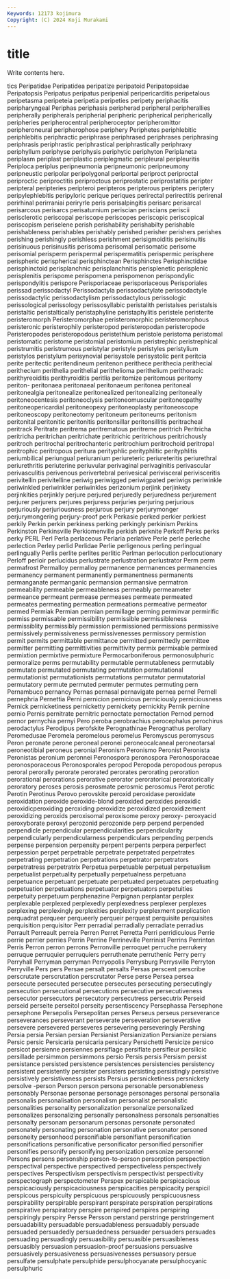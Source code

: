 ```yaml
---
Keywords: 12173 kojimura
Copyright: (C) 2024 Koji Murakami
---
```


# title

Write contents here.



tics Peripatidae Peripatidea peripatize peripatoid Peripatopsidae
Peripatopsis Peripatus peripatus peripenial peripericarditis peripetalous peripetasma peripeteia peripetia peripeties
peripety periphacitis peripharyngeal Periphas periphasis peripherad peripheral peripherallies peripherally peripherals
peripherial peripheric peripherical peripherically peripheries peripherocentral peripheroceptor peripheromittor peripheroneural peripherophose
periphery Periphetes periphlebitic periphlebitis periphractic periphrase periphrased periphrases periphrasing periphrasis
periphrastic periphrastical periphrastically periphraxy periphyllum periphyse periphysis periphytic periphyton Periplaneta
periplasm periplast periplastic periplegmatic peripleural peripleuritis Periploca periplus peripneumonia peripneumonic
peripneumony peripneustic peripolar peripolygonal periportal periproct periproctal periproctic periproctitis periproctous
periprostatic periprostatitis peripter peripteral peripteries peripteroi peripteros peripterous peripters periptery
peripylephlebitis peripyloric perique periques perirectal perirectitis perirenal perirhinal perirraniai periryrle
peris perisalpingitis perisarc perisarcal perisarcous perisarcs perisaturnium periscian periscians periscii
perisclerotic periscopal periscope periscopes periscopic periscopical periscopism periselene perish perishability
perishabilty perishable perishableness perishables perishably perished perisher perishers perishes perishing
perishingly perishless perishment perisigmoiditis perisinuitis perisinuous perisinusitis perisoma perisomal perisomatic
perisome perisomial perisperm perispermal perispermatitis perispermic perisphere perispheric perispherical perisphinctean
Perisphinctes Perisphinctidae perisphinctoid perisplanchnic perisplanchnitis perisplenetic perisplenic perisplenitis perispome perispomena
perispomenon perispondylic perispondylitis perispore Perisporiaceae perisporiaceous Perisporiales perissad perissodactyl Perissodactyla
perissodactylate perissodactyle perissodactylic perissodactylism perissodactylous perissologic perissological perissology perissosyllabic peristalith
peristalses peristalsis peristaltic peristaltically peristaphyline peristaphylitis peristele peristerite peristeromorph Peristeromorphae
peristeromorphic peristeromorphous peristeronic peristerophily peristeropod peristeropodan peristeropode Peristeropodes peristeropodous peristethium
peristole peristoma peristomal peristomatic peristome peristomial peristomium peristrephic peristrephical peristrumitis
peristrumous peristylar peristyle peristyles peristylium peristylos peristylum perisynovial perisystole perisystolic
perit peritcia perite peritectic peritendineum peritenon perithece perithecia perithecial perithecium
perithelia perithelial perithelioma perithelium perithoracic perithyreoiditis perithyroiditis peritlia peritomize peritomous
peritomy periton- peritonaea peritonaeal peritonaeum peritonea peritoneal peritonealgia peritonealize peritonealized
peritonealizing peritoneally peritoneocentesis peritoneoclysis peritoneomuscular peritoneopathy peritoneopericardial peritoneopexy peritoneoplasty peritoneoscope
peritoneoscopy peritoneotomy peritoneum peritoneums peritonism peritonital peritonitic peritonitis peritonsillar peritonsillitis
peritracheal peritrack Peritrate peritrema peritrematous peritreme peritrich Peritricha peritricha peritrichan
peritrichate peritrichic peritrichous peritrichously peritroch peritrochal peritrochanteric peritrochium peritrochoid peritropal
peritrophic peritropous peritura perityphlic perityphlitic perityphlitis periumbilical periungual periuranium periureteric
periureteritis periurethral periurethritis periuterine periuvular perivaginal perivaginitis perivascular perivasculitis perivenous
perivertebral perivesical perivisceral perivisceritis perivitellin perivitelline periwig periwigged periwigpated periwigs
periwinkle periwinkled periwinkler periwinkles perizonium perjink perjinkety perjinkities perjinkly perjure
perjured perjuredly perjuredness perjurement perjurer perjurers perjures perjuress perjuries perjuring
perjurious perjuriously perjuriousness perjurous perjury perjurymonger perjurymongering perjury-proof perk Perkasie
perked perkier perkiest perkily Perkin perkin perkiness perking perkingly perkinism
Perkins Perkinston Perkinsville Perkiomenville perkish perknite Perkoff Perks perks perky
PERL Perl Perla perlaceous Perlaria perlative Perle perle perleche perlection
Perley perlid Perlidae Perlie perligenous perling perlingual perlingually Perlis perlite
perlites perlitic Perlman perlocution perlocutionary Perloff perloir perlucidus perlustrate perlustration
perlustrator Perm perm permafrost Permalloy permalloy permanence permanences permanencies permanency
permanent permanently permanentness permanents permanganate permanganic permansion permansive permatron permeability
permeable permeableness permeably permeameter permeance permeant permease permeases permeate permeated
permeates permeating permeation permeations permeative permeator permed Permiak Permian permian
permillage perming perminvar permirific permiss permissable permissibility permissible permissibleness permissiblity
permissibly permission permissioned permissions permissive permissively permissiveness permissivenesses permissory permistion
permit permits permittable permittance permitted permittedly permittee permitter permitting permittivities
permittivity permix permixable permixed permixtion permixtive permixture Permocarboniferous permonosulphuric permoralize
perms permutability permutable permutableness permutably permutate permutated permutating permutation permutational
permutationist permutationists permutations permutator permutatorial permutatory permute permuted permuter permutes
permuting pern Pernambuco pernancy Pernas pernasal pernavigate pernea pernel Pernell
pernephria Pernettia Perni pernicion pernicious perniciously perniciousness Pernick pernicketiness pernicketty
pernickety pernickity Pernik pernine pernio Pernis pernitrate pernitric pernoctate pernoctation
Pernod pernod pernor pernychia pernyi Pero peroba perobrachius perocephalus perochirus
perodactylus Perodipus perofskite Perognathinae Perognathus peroliary Peromedusae Peromela peromelous peromelus
Peromyscus peromyscus Peron peronate perone peroneal peronei peroneocalcaneal peroneotarsal peroneotibial
peroneus peronial Peronism Peronismo Peronist Peronista Peronistas peronium peronnei Peronospora
peronospora Peronosporaceae peronosporaceous Peronosporales peropod Peropoda peropodous peropus peroral perorally
perorate perorated perorates perorating peroration perorational perorations perorative perorator peroratorical
peroratorically peroratory peroses perosis perosmate perosmic perosomus Perot perotic Perotin
Perotinus Perovo perovskite peroxid peroxidase peroxidate peroxidation peroxide peroxide-blond peroxided
peroxides peroxidic peroxidicperoxiding peroxiding peroxidize peroxidized peroxidizement peroxidizing peroxids peroxisomal
peroxisome peroxy peroxy- peroxyacid peroxyborate peroxyl perozonid perozonide perp perpend
perpended perpendicle perpendicular perpendicularities perpendicularity perpendicularly perpendicularness perpendiculars perpending perpends
perpense perpension perpensity perpent perpents perpera perperfect perpession perpet perpetrable
perpetrate perpetrated perpetrates perpetrating perpetration perpetrations perpetrator perpetrators perpetratress perpetratrix
Perpetua perpetuable perpetual perpetualism perpetualist perpetuality perpetually perpetualness perpetuana perpetuance
perpetuant perpetuate perpetuated perpetuates perpetuating perpetuation perpetuations perpetuator perpetuators perpetuities
perpetuity perpetuum perphenazine Perpignan perplantar perplex perplexable perplexed perplexedly perplexedness
perplexer perplexes perplexing perplexingly perplexities perplexity perplexment perplication perquadrat perqueer
perqueerly perqueir perquest perquisite perquisites perquisition perquisitor Perr perradial perradially
perradiate perradius Perrault Perreault perreia Perren Perret Perretta Perri perridiculous
Perrie perrie perrier perries Perrin Perrine Perrineville Perrinist Perrins Perrinton
Perris Perron perron perrons Perronville perroquet perruche perrukery perruque perruquier
perruquiers perruthenate perruthenic Perry perry Perryhall Perryman perryman Perryopolis Perrysburg
Perrysville Perryton Perryville Pers pers Persae persalt persalts Persas perscent
perscribe perscrutate perscrutation perscrutator Perse perse Persea persea persecute persecuted
persecutee persecutes persecuting persecutingly persecution persecutional persecutions persecutive persecutiveness persecutor
persecutors persecutory persecutress persecutrix Perseid perseid perseite perseitol perseity persentiscency
Persephassa Persephone persephone Persepolis Persepolitan perses Perseus perseus perseverance perseverances
perseverant perseverate perseveration perseverative persevere persevered perseveres persevering perseveringly Pershing
Persia persia Persian persian Persianist Persianization Persianize persians Persic persic
Persicaria persicaria persicary Persichetti Persicize persico persicot persienne persiennes persiflage
persiflate persifleur persilicic persillade persimmon persimmons persio Persis persis Persism
persist persistance persisted persistence persistences persistencies persistency persistent persistently persister
persisters persisting persistingly persistive persistively persistiveness persists Persius persnicketiness persnickety
persolve -person Person person persona personable personableness personably Personae personae
personage personages personal personalia personalis personalisation personalism personalist personalistic personalities
personality personalization personalize personalized personalizes personalizing personally personalness personals personalties
personalty personam personarum personas personate personated personately personating personation personative
personator personed personeity personhood personifiable personifiant personification personifications personificative personificator
personified personifier personifies personify personifying personization personize personnel Persons persons
personship person-to-person persorption perspection perspectival perspective perspectived perspectiveless perspectively perspectives
Perspectivism perspectivism perspectivist perspectivity perspectograph perspectometer Perspex perspicable perspicacious perspicaciously
perspicaciousness perspicacities perspicacity perspicil perspicous perspicuity perspicuous perspicuously perspicuousness perspirability
perspirable perspirant perspirate perspiration perspirations perspirative perspiratory perspire perspired perspires
perspiring perspiringly perspiry Persse Persson perstand perstringe perstringement persuadability persuadable
persuadableness persuadably persuade persuaded persuadedly persuadedness persuader persuaders persuades persuading
persuadingly persuasibility persuasible persuasibleness persuasibly persuasion persuasion-proof persuasions persuasive persuasively
persuasiveness persuasivenesses persuasory persue persulfate persulphate persulphide persulphocyanate persulphocyanic persulphuric

